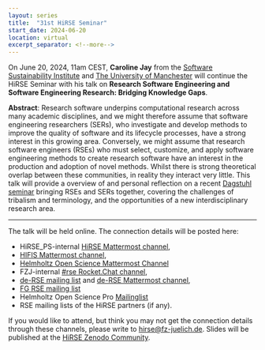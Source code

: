 ```yaml
---
layout: series
title:  "31st HiRSE Seminar"
start_date: 2024-06-20
location: virtual
excerpt_separator: <!--more-->
---
```


On June 20, 2024, 11am CEST, **Caroline Jay** from the [Software Sustainability Institute](https://www.software.ac.uk/our-people/caroline-jay) and [The University of Manchester](https://research.manchester.ac.uk/en/persons/caroline.jay) will continue the HiRSE Seminar with his talk on **Research Software Engineering and Software Engineering Research: Bridging Knowledge Gaps**. 
<!--more-->

**Abstract**:
Research software underpins computational research across many academic disciplines, and we might therefore assume that software engineering researchers (SERs), who investigate and develop methods to improve the quality of software and its lifecycle processes, have a strong interest in this growing area. Conversely, we might assume that research software engineers (RSEs) who must select, customize, and apply software engineering methods to create research software have an interest in the production and adoption of novel methods. Whilst there is strong theoretical overlap between these communities, in reality they interact very little. This talk will provide a overview of and personal reflection on a recent [Dagstuhl seminar](https://www.dagstuhl.de/seminars/seminar-calendar/seminar-details/24161) bringing RSEs and SERs together, covering the challenges of tribalism and terminology, and the opportunities of a new interdisciplinary research area.

***

The talk will be held online. The connection details will be posted here:

* HiRSE_PS-internal [HiRSE Mattermost channel](https://mattermost.hzdr.de/hirse),
* [HIFIS Mattermost channel](https://mattermost.hzdr.de/hifis), 
* [Helmholtz Open Science Mattermost Channel](https://mattermost.hzdr.de/open-science)
* FZJ-internal [#rse Rocket.Chat channel](https://chat.fz-juelich.de/channel/rse),
* [de-RSE mailing list](https://de-rse.org/de/join.html) and [de-RSE Mattermost channel](https://chat.gwdg.de/channel/derse),
* [FG RSE mailing list](https://fg-rse.gi.de/weiteres/mailingliste)
* Helmholtz Open Science Pro [Mailinglist](https://os.helmholtz.de/en/newsroom/mailing-list/)
* RSE mailing lists of the HiRSE partners (if any).

If you would like to attend, but think you may not get the connection details through these channels, please write to [hirse@fz-juelich.de](mailto:hirse@fz-juelich.de). Slides will be published at the [HiRSE Zenodo Community](https://zenodo.org/communities/hirse/).
